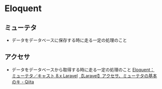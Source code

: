 # Eloquent
## ミューテタ
- データをデータベースに保存する時に走る一定の処理のこと
## アクセサ
- データをデータベースから取得する時に走る一定の処理のこと
[Eloquent：ミューテタ／キャスト 8.x Laravel](https://readouble.com/laravel/8.x/ja/eloquent-mutators.html)
[【Laravel】アクセサ、ミューテタの基本のキ - Qiita](https://qiita.com/hitochan/items/9cd9f2cbbbdd35916a96)
